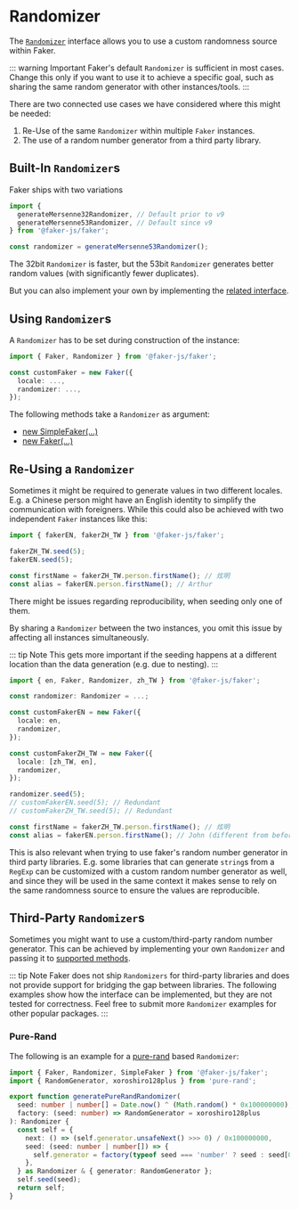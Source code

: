 # Randomizer

The [`Randomizer`](/api/randomizer) interface allows you to use a custom randomness source within Faker.

::: warning Important
Faker's default `Randomizer` is sufficient in most cases.
Change this only if you want to use it to achieve a specific goal, such as sharing the same random generator with other instances/tools.
:::

There are two connected use cases we have considered where this might be needed:

1. Re-Use of the same `Randomizer` within multiple `Faker` instances.
2. The use of a random number generator from a third party library.

## Built-In `Randomizer`s

Faker ships with two variations

```ts
import {
  generateMersenne32Randomizer, // Default prior to v9
  generateMersenne53Randomizer, // Default since v9
} from '@faker-js/faker';

const randomizer = generateMersenne53Randomizer();
```

The 32bit `Randomizer` is faster, but the 53bit `Randomizer` generates better random values (with significantly fewer duplicates).

But you can also implement your own by implementing the [related interface](/api/randomizer.html).

## Using `Randomizer`s

A `Randomizer` has to be set during construction of the instance:

```ts
import { Faker, Randomizer } from '@faker-js/faker';

const customFaker = new Faker({
  locale: ...,
  randomizer: ...,
});
```

The following methods take a `Randomizer` as argument:

- [new SimpleFaker(...)](/api/simpleFaker#constructor)
- [new Faker(...)](/api/faker#constructor)

## Re-Using a `Randomizer`

Sometimes it might be required to generate values in two different locales.
E.g. a Chinese person might have an English identity to simplify the communication with foreigners.
While this could also be achieved with two independent `Faker` instances like this:

```ts
import { fakerEN, fakerZH_TW } from '@faker-js/faker';

fakerZH_TW.seed(5);
fakerEN.seed(5);

const firstName = fakerZH_TW.person.firstName(); // 炫明
const alias = fakerEN.person.firstName(); // Arthur
```

There might be issues regarding reproducibility, when seeding only one of them.

By sharing a `Randomizer` between the two instances, you omit this issue by affecting all instances simultaneously.

::: tip Note
This gets more important if the seeding happens at a different location than the data generation (e.g. due to nesting).
:::

```ts
import { en, Faker, Randomizer, zh_TW } from '@faker-js/faker';

const randomizer: Randomizer = ...;

const customFakerEN = new Faker({
  locale: en,
  randomizer,
});

const customFakerZH_TW = new Faker({
  locale: [zh_TW, en],
  randomizer,
});

randomizer.seed(5);
// customFakerEN.seed(5); // Redundant
// customFakerZH_TW.seed(5); // Redundant

const firstName = fakerZH_TW.person.firstName(); // 炫明
const alias = fakerEN.person.firstName(); // John (different from before, because it is now the second call)
```

This is also relevant when trying to use faker's random number generator in third party libraries.
E.g. some libraries that can generate `string`s from a `RegExp` can be customized with a custom random number generator as well,
and since they will be used in the same context it makes sense to rely on the same randomness source to ensure the values are reproducible.

## Third-Party `Randomizer`s

Sometimes you might want to use a custom/third-party random number generator.
This can be achieved by implementing your own `Randomizer` and passing it to [supported methods](#using-randomizers).

::: tip Note
Faker does not ship `Randomizers` for third-party libraries and does not provide support for bridging the gap between libraries.
The following examples show how the interface can be implemented, but they are not tested for correctness.
Feel free to submit more `Randomizer` examples for other popular packages.
:::

### Pure-Rand

The following is an example for a [pure-rand](https://github.com/dubzzz/pure-rand) based `Randomizer`:

```ts
import { Faker, Randomizer, SimpleFaker } from '@faker-js/faker';
import { RandomGenerator, xoroshiro128plus } from 'pure-rand';

export function generatePureRandRandomizer(
  seed: number | number[] = Date.now() ^ (Math.random() * 0x100000000),
  factory: (seed: number) => RandomGenerator = xoroshiro128plus
): Randomizer {
  const self = {
    next: () => (self.generator.unsafeNext() >>> 0) / 0x100000000,
    seed: (seed: number | number[]) => {
      self.generator = factory(typeof seed === 'number' ? seed : seed[0]);
    },
  } as Randomizer & { generator: RandomGenerator };
  self.seed(seed);
  return self;
}
```
